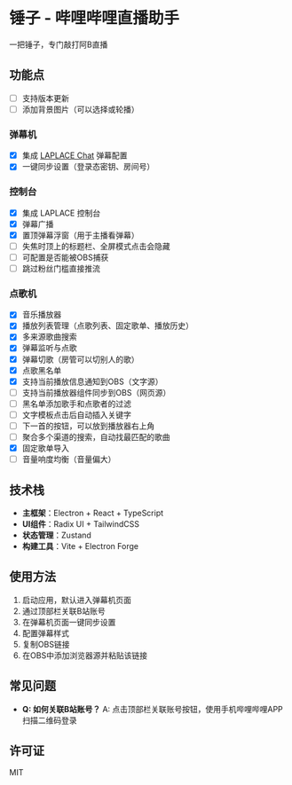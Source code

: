 # 锤子 - 哔哩哔哩直播助手

一把锤子，专门敲打阿B直播

## 功能点
- [ ] 支持版本更新
- [ ] 添加背景图片（可以选择或轮播）

### 弹幕机
- [x] 集成 [LAPLACE Chat](https://chat.laplace.live/) 弹幕配置
- [x] 一键同步设置（登录态密钥、房间号）

### 控制台
- [x] 集成 LAPLACE 控制台
- [x] 弹幕广播
- [x] 置顶弹幕浮窗（用于主播看弹幕）
- [ ] 失焦时顶上的标题栏、全屏模式点击会隐藏
- [ ] 可配置是否能被OBS捕获
- [ ] 跳过粉丝门槛直接推流

### 点歌机
- [x] 音乐播放器
- [x] 播放列表管理（点歌列表、固定歌单、播放历史）
- [x] 多来源歌曲搜索
- [x] 弹幕监听与点歌
- [x] 弹幕切歌（房管可以切别人的歌）
- [x] 点歌黑名单
- [x] 支持当前播放信息通知到OBS（文字源）
- [ ] 支持当前播放器组件同步到OBS（网页源）
- [ ] 黑名单添加歌手和点歌者的过滤
- [ ] 文字模板点击后自动插入关键字
- [ ] 下一首的按钮，可以放到播放器右上角
- [ ] 聚合多个渠道的搜索，自动找最匹配的歌曲
- [x] 固定歌单导入
- [ ] 音量响度均衡（音量偏大）

## 技术栈

- **主框架**：Electron + React + TypeScript
- **UI组件**：Radix UI + TailwindCSS
- **状态管理**：Zustand
- **构建工具**：Vite + Electron Forge

## 使用方法

1. 启动应用，默认进入弹幕机页面
2. 通过顶部栏关联B站账号
3. 在弹幕机页面一键同步设置
4. 配置弹幕样式
5. 复制OBS链接
6. 在OBS中添加浏览器源并粘贴该链接

## 常见问题

- **Q: 如何关联B站账号？**
  A: 点击顶部栏关联账号按钮，使用手机哔哩哔哩APP扫描二维码登录

## 许可证

MIT 